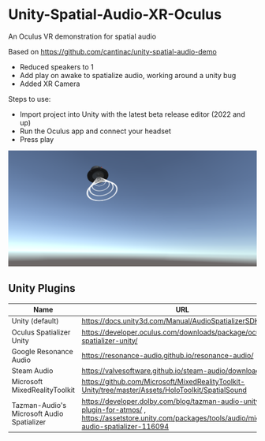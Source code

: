# Unity-Spatial-Audio-XR-Oculus
An Oculus VR demonstration for spatial audio

Based on https://github.com/cantinac/unity-spatial-audio-demo

* Reduced speakers to 1
* Add play on awake to spatialize audio, working around a unity bug
* Added XR Camera

Steps to use:
* Import project into Unity with the latest beta release editor (2022 and up)
* Run the Oculus app and connect your headset
* Press play

![](Screenshots/spatial.png)

## Unity Plugins

| Name | URL |
| ---- | --- |
| Unity (default) | <https://docs.unity3d.com/Manual/AudioSpatializerSDK.html> |
| Oculus Spatializer Unity | <https://developer.oculus.com/downloads/package/oculus-spatializer-unity/> |
| Google Resonance Audio | <https://resonance-audio.github.io/resonance-audio/> |
| Steam Audio | <https://valvesoftware.github.io/steam-audio/downloads> |
| Microsoft MixedRealityToolkit | <https://github.com/Microsoft/MixedRealityToolkit-Unity/tree/master/Assets/HoloToolkit/SpatialSound> |
| Tazman-Audio's Microsoft Audio Spatializer | <https://developer.dolby.com/blog/tazman-audio-unity-plugin-for-atmos/> , <https://assetstore.unity.com/packages/tools/audio/microsoft-audio-spatializer-116094> |
